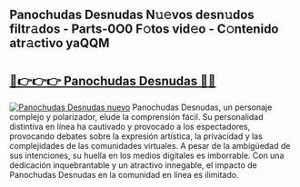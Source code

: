 ## Panochudas Desnudas N𝚞𝚎vos desn𝚞dos filtr𝚊dos - Parts-0O0 F𝚘tos vid𝚎o - C𝚘ntenido atr𝚊ctivo yaQQM

# <h2><a href="http://mb9kdd.tromn.icu/?c=Panochudas+Desnudas">🔗👉👉👉 Panochudas Desnudas 🔗🔗</a></h2>

[![Panochudas Desnudas nuevo](https://i.imgur.com/pEAQMta.gif)](http://mb9kdd.tromn.icu/?c=Panochudas+Desnudas)
Panochudas Desnudas, un personaje complejo y polarizador, elude la comprensión fácil. Su personalidad distintiva en línea ha cautivado y provocado a los espectadores, provocando debates sobre la expresión artística, la privacidad y las complejidades de las comunidades virtuales. A pesar de la ambigüedad de sus intenciones, su huella en los medios digitales es imborrable. Con una dedicación inquebrantable y un atractivo innegable, el impacto de Panochudas Desnudas en la comunidad en línea es ilimitado.
